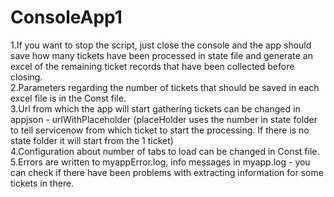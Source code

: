 # ConsoleApp1
1.If you want to stop the script, just close the console and the app should save how many tickets have been processed in state file
and generate an excel of the remaining ticket records that have been collected before closing.  
2.Parameters regarding the number of tickets that should be saved in each excel file is in the Const file.  
3.Url from which the app will start gathering tickets can be changed in appjson - urlWithPlaceholder (placeHolder uses the number in state
folder to tell servicenow from which ticket to start the processing. If there is no state folder it will start from the 1 ticket)  
4.Configuration about number of tabs to load can be changed in Const file.  
5.Errors are written to myappError.log, info messages in myapp.log - you can check if there have been problems with extracting information for some tickets in there.
